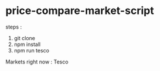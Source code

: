 # price-compare-market-script
steps :

1) git clone 
2) npm install
3) npm run tesco

Markets right now :
Tesco


